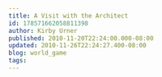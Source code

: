 ```yaml
---
title: A Visit with the Architect
id: 178571662058811398
author: Kirby Urner
published: 2010-11-20T22:24:00.000-08:00
updated: 2010-11-26T22:24:27.400-08:00
blog: world_game
tags: 
---
```


